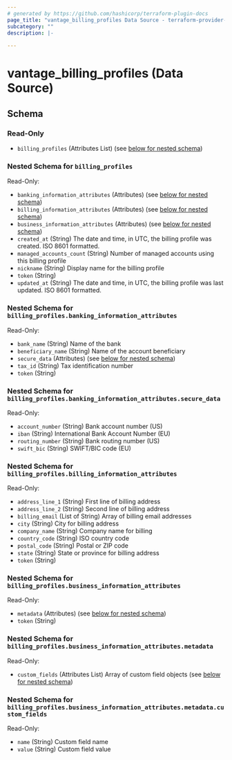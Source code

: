 ```yaml
---
# generated by https://github.com/hashicorp/terraform-plugin-docs
page_title: "vantage_billing_profiles Data Source - terraform-provider-vantage"
subcategory: ""
description: |-
  
---
```


# vantage_billing_profiles (Data Source)





<!-- schema generated by tfplugindocs -->
## Schema

### Read-Only

- `billing_profiles` (Attributes List) (see [below for nested schema](#nestedatt--billing_profiles))

<a id="nestedatt--billing_profiles"></a>
### Nested Schema for `billing_profiles`

Read-Only:

- `banking_information_attributes` (Attributes) (see [below for nested schema](#nestedatt--billing_profiles--banking_information_attributes))
- `billing_information_attributes` (Attributes) (see [below for nested schema](#nestedatt--billing_profiles--billing_information_attributes))
- `business_information_attributes` (Attributes) (see [below for nested schema](#nestedatt--billing_profiles--business_information_attributes))
- `created_at` (String) The date and time, in UTC, the billing profile was created. ISO 8601 formatted.
- `managed_accounts_count` (String) Number of managed accounts using this billing profile
- `nickname` (String) Display name for the billing profile
- `token` (String)
- `updated_at` (String) The date and time, in UTC, the billing profile was last updated. ISO 8601 formatted.

<a id="nestedatt--billing_profiles--banking_information_attributes"></a>
### Nested Schema for `billing_profiles.banking_information_attributes`

Read-Only:

- `bank_name` (String) Name of the bank
- `beneficiary_name` (String) Name of the account beneficiary
- `secure_data` (Attributes) (see [below for nested schema](#nestedatt--billing_profiles--banking_information_attributes--secure_data))
- `tax_id` (String) Tax identification number
- `token` (String)

<a id="nestedatt--billing_profiles--banking_information_attributes--secure_data"></a>
### Nested Schema for `billing_profiles.banking_information_attributes.secure_data`

Read-Only:

- `account_number` (String) Bank account number (US)
- `iban` (String) International Bank Account Number (EU)
- `routing_number` (String) Bank routing number (US)
- `swift_bic` (String) SWIFT/BIC code (EU)



<a id="nestedatt--billing_profiles--billing_information_attributes"></a>
### Nested Schema for `billing_profiles.billing_information_attributes`

Read-Only:

- `address_line_1` (String) First line of billing address
- `address_line_2` (String) Second line of billing address
- `billing_email` (List of String) Array of billing email addresses
- `city` (String) City for billing address
- `company_name` (String) Company name for billing
- `country_code` (String) ISO country code
- `postal_code` (String) Postal or ZIP code
- `state` (String) State or province for billing address
- `token` (String)


<a id="nestedatt--billing_profiles--business_information_attributes"></a>
### Nested Schema for `billing_profiles.business_information_attributes`

Read-Only:

- `metadata` (Attributes) (see [below for nested schema](#nestedatt--billing_profiles--business_information_attributes--metadata))
- `token` (String)

<a id="nestedatt--billing_profiles--business_information_attributes--metadata"></a>
### Nested Schema for `billing_profiles.business_information_attributes.metadata`

Read-Only:

- `custom_fields` (Attributes List) Array of custom field objects (see [below for nested schema](#nestedatt--billing_profiles--business_information_attributes--metadata--custom_fields))

<a id="nestedatt--billing_profiles--business_information_attributes--metadata--custom_fields"></a>
### Nested Schema for `billing_profiles.business_information_attributes.metadata.custom_fields`

Read-Only:

- `name` (String) Custom field name
- `value` (String) Custom field value



